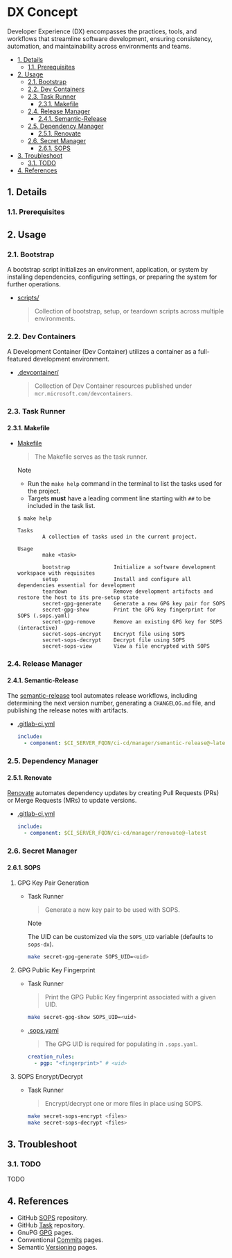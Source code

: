 # DX Concept

Developer Experience (DX) encompasses the practices, tools, and workflows that streamline software development, ensuring consistency, automation, and maintainability across environments and teams.

- [1. Details](#1-details)
  - [1.1. Prerequisites](#11-prerequisites)
- [2. Usage](#2-usage)
  - [2.1. Bootstrap](#21-bootstrap)
  - [2.2. Dev Containers](#22-dev-containers)
  - [2.3. Task Runner](#23-task-runner)
    - [2.3.1. Makefile](#231-makefile)
  - [2.4. Release Manager](#24-release-manager)
    - [2.4.1. Semantic-Release](#241-semantic-release)
  - [2.5. Dependency Manager](#25-dependency-manager)
    - [2.5.1. Renovate](#251-renovate)
  - [2.6. Secret Manager](#26-secret-manager)
    - [2.6.1. SOPS](#261-sops)
- [3. Troubleshoot](#3-troubleshoot)
  - [3.1. TODO](#31-todo)
- [4. References](#4-references)

## 1. Details

### 1.1. Prerequisites

## 2. Usage

### 2.1. Bootstrap

A bootstrap script initializes an environment, application, or system by installing dependencies, configuring settings, or preparing the system for further operations.

- [scripts/](scripts/README.md)
  > Collection of bootstrap, setup, or teardown scripts across multiple environments.

### 2.2. Dev Containers

A Development Container (Dev Container) utilizes a container as a full-featured development environment.

- [.devcontainer/](.devcontainer/README.md)
  > Collection of Dev Container resources published under `mcr.microsoft.com/devcontainers`.

### 2.3. Task Runner

#### 2.3.1. Makefile

- [Makefile](Makefile)
  > The Makefile serves as the task runner.

  > [!NOTE]
  > - Run the `make help` command in the terminal to list the tasks used for the project.
  > - Targets **must** have a leading comment line starting with `##` to be included in the task list.

  ```plaintext
  $ make help

  Tasks
          A collection of tasks used in the current project.

  Usage
          make <task>

          bootstrap              Initialize a software development workspace with requisites
          setup                  Install and configure all dependencies essential for development
          teardown               Remove development artifacts and restore the host to its pre-setup state
          secret-gpg-generate    Generate a new GPG key pair for SOPS
          secret-gpg-show        Print the GPG key fingerprint for SOPS (.sops.yaml)
          secret-gpg-remove      Remove an existing GPG key for SOPS (interactive)
          secret-sops-encrypt    Encrypt file using SOPS
          secret-sops-decrypt    Decrypt file using SOPS
          secret-sops-view       View a file encrypted with SOPS
  ```

### 2.4. Release Manager

#### 2.4.1. Semantic-Release

The [semantic-release](https://github.com/semantic-release/semantic-release) tool automates release workflows, including determining the next version number, generating a `CHANGELOG.md` file, and publishing the release notes with artifacts.

- [.gitlab-ci.yml](.gitlab-ci.yml)

  ```yaml
  include:
    - component: $CI_SERVER_FQDN/ci-cd/manager/semantic-release@~latest
  ```

### 2.5. Dependency Manager

#### 2.5.1. Renovate

[Renovate](https://github.com/renovatebot/renovate) automates dependency updates by creating Pull Requests (PRs) or Merge Requests (MRs) to update versions.

- [.gitlab-ci.yml](.gitlab-ci.yml)

  ```yaml
  include:
    - component: $CI_SERVER_FQDN/ci-cd/manager/renovate@~latest
  ```

### 2.6. Secret Manager

#### 2.6.1. SOPS

1. GPG Key Pair Generation

    - Task Runner
      > Generate a new key pair to be used with SOPS.

      > [!NOTE]
      > The UID can be customized via the `SOPS_UID` variable (defaults to `sops-dx`).

      ```sh
      make secret-gpg-generate SOPS_UID=<uid>
      ```

2. GPG Public Key Fingerprint

    - Task Runner
      > Print the  GPG Public Key fingerprint associated with a given UID.

      ```sh
      make secret-gpg-show SOPS_UID=<uid>
      ```

    - [.sops.yaml](.sops.yaml)
      > The GPG UID is required for populating in `.sops.yaml`.

      ```yaml
      creation_rules:
        - pgp: "<fingerprint>" # <uid>
      ```

3. SOPS Encrypt/Decrypt

    - Task Runner
      > Encrypt/decrypt one or more files in place using SOPS.

      ```sh
      make secret-sops-encrypt <files>
      make secret-sops-decrypt <files>
      ```

## 3. Troubleshoot

### 3.1. TODO

TODO

## 4. References

- GitHub [SOPS](https://github.com/getsops/sops) repository.
- GitHub [Task](https://github.com/go-task/task) repository.
- GnuPG [GPG](https://www.gnupg.org/) pages.
- Conventional [Commits](https://www.conventionalcommits.org/en/v1.0.0/) pages.
- Semantic [Versioning](https://semver.org/) pages.
